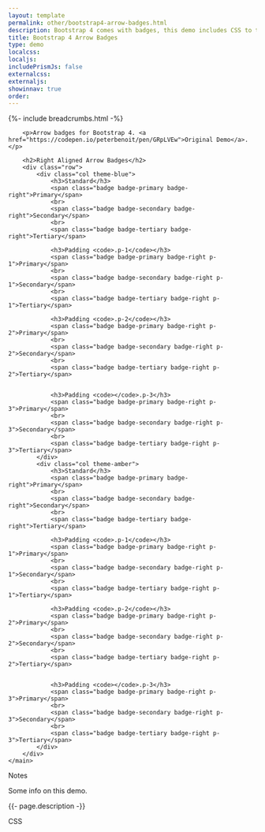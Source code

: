 ```yaml
---
layout: template
permalink: other/bootstrap4-arrow-badges.html
description: Bootstrap 4 comes with badges, this demo includes CSS to turn them into arrows
title: Bootstrap 4 Arrow Badges
type: demo
localcss:
localjs:
includePrismJs: false
externalcss:
externaljs:
showinnav: true
order:
---
```


<style>
.theme-blue .badge.badge-primary {
  background-color: #005eaa !important;
}
.theme-blue .badge.badge-primary.badge-right:after {
  border-left-color: #005eaa;
}
.theme-blue .badge.badge-secondary {
  background-color: #88c3ea !important;
}
.theme-blue .badge.badge-secondary.badge-right:after {
  border-left-color: #88c3ea;
}
.theme-blue .badge.badge-tertiary {
  background-color: #c0e9ff !important;
}
.theme-blue .badge.badge-tertiary.badge-right:after {
  border-left-color: #c0e9ff;
}
.theme-blue .badge.badge-quaternary {
  background-color: #edf9ff !important;
}
.theme-blue .badge.badge-quaternary.badge-right:after {
  border-left-color: #edf9ff;
}

.theme-amber .badge.badge-primary {
  background-color: #fbab18 !important;
}
.theme-amber .badge.badge-primary.badge-right:after {
  border-left-color: #fbab18;
}
.theme-amber .badge.badge-secondary {
  background-color: #ffd54f !important;
}
.theme-amber .badge.badge-secondary.badge-right:after {
  border-left-color: #ffd54f;
}
.theme-amber .badge.badge-tertiary {
  background-color: #ffecb3 !important;
}
.theme-amber .badge.badge-tertiary.badge-right:after {
  border-left-color: #ffecb3;
}
.theme-amber .badge.badge-quaternary {
  background-color: #fff7e1 !important;
}
.theme-amber .badge.badge-quaternary.badge-right:after {
  border-left-color: #fff7e1;
}

.badge {
  font-family: 'Open Sans', sans-serif;
  font-size: 1rem;
  font-weight: normal;
  position: relative;
}
.badge:after, .badge:before {
  position: absolute;
  display: inline-block;
  top: 0;
  content: "";
}
.badge.badge-right {
  border-top-right-radius: 0;
  border-bottom-right-radius: 0;
}
.badge.badge-right:after {
  border-top: 0.75rem solid transparent;
  border-left: 1rem solid;
  border-bottom: 0.75rem solid transparent;
  right: -1rem;
}
.badge.badge-right.p-2:after {
  border-top: 1rem solid transparent;
  border-left: 1rem solid;
  border-bottom: 1rem solid transparent;
}
.badge.badge-right.p-3:after {
  border-top: 1.5rem solid transparent;
  border-left: 1.5rem solid;
  border-bottom: 1.5rem solid transparent;
  right: -1.5rem;
}
.badge.badge-left {
  border-top-left-radius: 0;
  border-bottom-left-radius: 0;
}
.badge.badge-left:before {
  border-top: 17px solid transparent;
  border-right: 17px solid;
  border-bottom: 17px solid transparent;
  left: -10px;
}

.badge {
  margin-bottom: 30px;
}

</style>

{%- include breadcrumbs.html -%}

<div class="container d-flex flex-wrap body-wrapper">
	<main class="col-12 order-lg-2" role="main" aria-label="Main Content Area">

		<p>Arrow badges for Bootstrap 4. <a href="https://codepen.io/peterbenoit/pen/GRpLVEw">Original Demo</a>.</p>

		<h2>Right Aligned Arrow Badges</h2>
		<div class="row">
			<div class="col theme-blue">
				<h3>Standard</h3>
				<span class="badge badge-primary badge-right">Primary</span>
				<br>
				<span class="badge badge-secondary badge-right">Secondary</span>
				<br>
				<span class="badge badge-tertiary badge-right">Tertiary</span>

				<h3>Padding <code>.p-1</code></h3>
				<span class="badge badge-primary badge-right p-1">Primary</span>
				<br>
				<span class="badge badge-secondary badge-right p-1">Secondary</span>
				<br>
				<span class="badge badge-tertiary badge-right p-1">Tertiary</span>

				<h3>Padding <code>.p-2</code></h3>
				<span class="badge badge-primary badge-right p-2">Primary</span>
				<br>
				<span class="badge badge-secondary badge-right p-2">Secondary</span>
				<br>
				<span class="badge badge-tertiary badge-right p-2">Tertiary</span>


				<h3>Padding <code></code>.p-3</h3>
				<span class="badge badge-primary badge-right p-3">Primary</span>
				<br>
				<span class="badge badge-secondary badge-right p-3">Secondary</span>
				<br>
				<span class="badge badge-tertiary badge-right p-3">Tertiary</span>
			</div>
			<div class="col theme-amber">
				<h3>Standard</h3>
				<span class="badge badge-primary badge-right">Primary</span>
				<br>
				<span class="badge badge-secondary badge-right">Secondary</span>
				<br>
				<span class="badge badge-tertiary badge-right">Tertiary</span>

				<h3>Padding <code>.p-1</code></h3>
				<span class="badge badge-primary badge-right p-1">Primary</span>
				<br>
				<span class="badge badge-secondary badge-right p-1">Secondary</span>
				<br>
				<span class="badge badge-tertiary badge-right p-1">Tertiary</span>

				<h3>Padding <code>.p-2</code></h3>
				<span class="badge badge-primary badge-right p-2">Primary</span>
				<br>
				<span class="badge badge-secondary badge-right p-2">Secondary</span>
				<br>
				<span class="badge badge-tertiary badge-right p-2">Tertiary</span>


				<h3>Padding <code></code>.p-3</h3>
				<span class="badge badge-primary badge-right p-3">Primary</span>
				<br>
				<span class="badge badge-secondary badge-right p-3">Secondary</span>
				<br>
				<span class="badge badge-tertiary badge-right p-3">Tertiary</span>
			</div>
		</div>
	</main>
</div>

<div aria-multiselectable="true" class="accordion indicator-plus accordion-white mb-3 mt-3" id="accordion-4" role="tabpanel">
	<div class="card">
		<div aria-expanded="false" class="card-header collapsed" data-target="#accordion-4-collapse-3" data-toggle="collapse" id="accordion-4-card-3" role="tab">
			<a class="card-title" data-controls="accordion-4-collapse-3">Notes</a>
		</div>
		<div aria-labelledby="accordion-4-card-3" class="collapse show" id="accordion-4-collapse-3" role="tabpanel">
			<div class="card-body">
				<p>Some info on this demo.</p>
				<p>{{- page.description -}}</p>
			</div>
		</div>
	</div>
	<div class="card">
		<div aria-expanded="false" class="card-header collapsed" data-target="#accordion-4-collapse-1" data-toggle="collapse" id="accordion-4-card-1" role="tab">
			<a class="card-title" data-controls="accordion-4-collapse-1">CSS</a>
		</div>
		<div aria-labelledby="accordion-4-card-1" class="collapse" id="accordion-4-collapse-1" role="tabpanel">
			<div class="card-body">
				<div class="row">
					<div class="col">
						<pre><code class="language-css line-numbers"><script type="prism-html-markup">.theme-blue .badge.badge-primary {
							background-color: #005eaa !important;
						  }
						  .theme-blue .badge.badge-primary.badge-right:after {
							border-left-color: #005eaa;
						  }
						  .theme-blue .badge.badge-secondary {
							background-color: #88c3ea !important;
						  }
						  .theme-blue .badge.badge-secondary.badge-right:after {
							border-left-color: #88c3ea;
						  }
						  .theme-blue .badge.badge-tertiary {
							background-color: #c0e9ff !important;
						  }
						  .theme-blue .badge.badge-tertiary.badge-right:after {
							border-left-color: #c0e9ff;
						  }
						  .theme-blue .badge.badge-quaternary {
							background-color: #edf9ff !important;
						  }
						  .theme-blue .badge.badge-quaternary.badge-right:after {
							border-left-color: #edf9ff;
						  }

						  .theme-amber .badge.badge-primary {
							background-color: #fbab18 !important;
						  }
						  .theme-amber .badge.badge-primary.badge-right:after {
							border-left-color: #fbab18;
						  }
						  .theme-amber .badge.badge-secondary {
							background-color: #ffd54f !important;
						  }
						  .theme-amber .badge.badge-secondary.badge-right:after {
							border-left-color: #ffd54f;
						  }
						  .theme-amber .badge.badge-tertiary {
							background-color: #ffecb3 !important;
						  }
						  .theme-amber .badge.badge-tertiary.badge-right:after {
							border-left-color: #ffecb3;
						  }
						  .theme-amber .badge.badge-quaternary {
							background-color: #fff7e1 !important;
						  }
						  .theme-amber .badge.badge-quaternary.badge-right:after {
							border-left-color: #fff7e1;
						  }

						  .badge {
							font-family: 'Open Sans', sans-serif;
							font-size: 1rem;
							font-weight: normal;
							position: relative;
						  }
						  .badge:after, .badge:before {
							position: absolute;
							display: inline-block;
							top: 0;
							content: "";
						  }
						  .badge.badge-right {
							border-top-right-radius: 0;
							border-bottom-right-radius: 0;
						  }
						  .badge.badge-right:after {
							border-top: 0.75rem solid transparent;
							border-left: 1rem solid;
							border-bottom: 0.75rem solid transparent;
							right: -1rem;
						  }
						  .badge.badge-right.p-2:after {
							border-top: 1rem solid transparent;
							border-left: 1rem solid;
							border-bottom: 1rem solid transparent;
						  }
						  .badge.badge-right.p-3:after {
							border-top: 1.5rem solid transparent;
							border-left: 1.5rem solid;
							border-bottom: 1.5rem solid transparent;
							right: -1.5rem;
						  }
						  .badge.badge-left {
							border-top-left-radius: 0;
							border-bottom-left-radius: 0;
						  }
						  .badge.badge-left:before {
							border-top: 17px solid transparent;
							border-right: 17px solid;
							border-bottom: 17px solid transparent;
							left: -10px;
						  }

						  .badge {
							margin-bottom: 30px;
						  }</script></code>
						</pre>
					</div>
				</div>
			</div>
		</div>
	</div>
</div>
